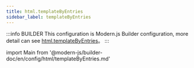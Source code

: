 ```yaml
---
title: html.templateByEntries
sidebar_label: templateByEntries
---
```


:::info BUILDER
This configuration is Modern.js Builder configuration, more detail can see [html.templateByEntries](https://modernjs.dev/builder/zh/api/config-html.html#html-templatebyentries)。
:::

import Main from '@modern-js/builder-doc/en/config/html/templateByEntries.md'

<Main />
